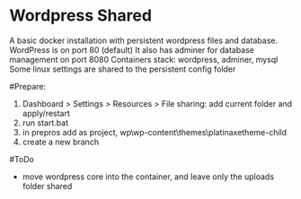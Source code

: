 # Wordpress Shared
A basic docker installation with persistent wordpress files and database.
WordPress is on port 80 (default)
It also has adminer for database management on port 8080
Containers stack: wordpress, adminer, mysql
Some linux settings are shared to the persistent config folder

#Prepare:
1. Dashboard > Settings > Resources > File sharing: add current folder and apply/restart
2. run start.bat
3. in prepros add as project, wp\wp-content\themes\platinaxetheme-child
4. create a new branch

#ToDo
- move wordpress core into the container, and leave only the uploads folder shared

